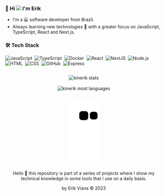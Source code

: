 
### 🧒 Hi <img src="https://media.giphy.com/media/ehz3LfVj7NvpY8jYUY/giphy.gif" width="25px"> I'm Erik

* I'm a 💻 software developer from Brazil.
* Always learning new technologies 🚀 with a greater focus on JavaScript, TypeScript, React and Next.js.

### 🛠 Tech Stack

![JavaScript](https://img.shields.io/badge/-JavaScript-05122A?style=flat&logo=javascript)&nbsp;
![TypeScript](https://img.shields.io/badge/-TypeScript-05122A?style=flat&logo=typescript)&nbsp;
![Docker](https://img.shields.io/badge/-Docker-05122A?style=flat&logo=docker)&nbsp;
![React](https://img.shields.io/badge/-React-05122A?style=flat&logo=react)&nbsp;
![NextJS](https://img.shields.io/badge/-NextJS-05122A?style=flat&logo=next.js)&nbsp;
![Node.js](https://img.shields.io/badge/-Node.js-05122A?style=flat&logo=node.js)&nbsp;
![HTML](https://img.shields.io/badge/-HTML-05122A?style=flat&logo=HTML5)&nbsp;
![CSS](https://img.shields.io/badge/-CSS-05122A?style=flat&logo=CSS3&logoColor=1572B6)&nbsp;
![GitHub](https://img.shields.io/badge/-GitHub-05122A?style=flat&logo=github)&nbsp;
![Express](https://img.shields.io/badge/-Express-05122A?style=flat&logo=express)&nbsp;


<div align="center">
  
##

<div align="center">
  <img width="350em" src="https://github-readme-stats-three-woad.vercel.app/api/top-langs/?username=kinerik&layout=compact&theme=nightowl" alt="kinerik stats"/><br><br>
  <img width="350em" src="https://github-readme-stats-three-woad.vercel.app/api?username=kinerik&hide=contribs,prs&theme=nightowl" alt="kinerik most languages"/>
</div>

<br>
  
![Snake animation](https://github.com/kinerik/kinerik/blob/output/github-contribution-grid-snake.svg)

##
<div>
  <p align="center">Hello 💙 this repository is part of a series of projects where I show my technical knowledge in some tools that I use on a daily basis.</p>

  <p align="center">by Erik Viana © 2023</p>
  <br>
</div>


